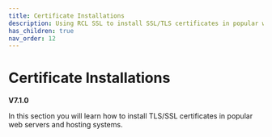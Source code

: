```yaml
---
title: Certificate Installations
description: Using RCL SSL to install SSL/TLS certificates in popular web servers
has_children: true
nav_order: 12
---
```


# Certificate Installations
**V7.1.0**

In this section you will learn how to install TLS/SSL certificates in popular web servers and hosting systems.

